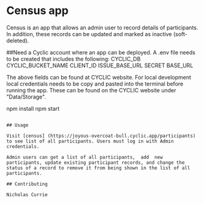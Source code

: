 # Census app

Census is an app that allows an admin user to record details of participants. In addition, these records can be updated and marked as inactive (soft-deleted). 

##Need a Cyclic account where an app can be deployed. 
A .env file needs to be created that includes the following: 
CYCLIC_DB
CYCLIC_BUCKET_NAME
CLIENT_ID
ISSUE_BASE_URL
SECRET
BASE_URL

The above fields can be found at CYCLIC website. 
For local development local credentials needs to be copy and pasted into the terminal before running the app. 
These can be found on the CYCLIC website under "Data/Storage". 


npm install
npm start
```

## Usage

Visit [census] (https://joyous-overcoat-bull.cyclic.app/participants) to see list of all participants. Users must log in with Admin credentials. 

Admin users can get a list of all participants,  add  new participants, update existing participant records, and change the status of a record to remove it from being shown in the list of all participants.

## Contributing

Nicholas Currie

